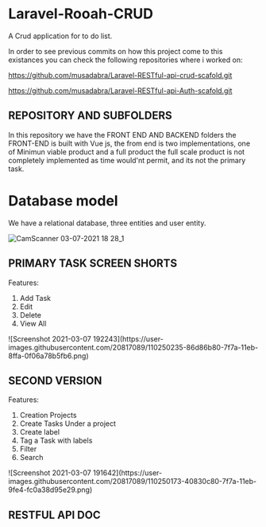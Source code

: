 # Laravel-Rooah-CRUD
A Crud application for to do list.

In order to see previous commits on how this project come to this existances you can check the following repositories where i worked on:

https://github.com/musadabra/Laravel-RESTful-api-crud-scafold.git

https://github.com/musadabra/Laravel-RESTful-api-Auth-scafold.git



## REPOSITORY AND SUBFOLDERS
In this repository we have the FRONT END AND BACKEND folders
the FRONT-END is built with Vue js, the from end is two implementations, one of Minimun viable product and a full product
the full scale product is not completely implemented as time would'nt permit, and its not the primary task.

# Database model 
We have a relational database, three entities and user entity.

![CamScanner 03-07-2021 18 28_1](https://user-images.githubusercontent.com/20817089/110249763-031d7f80-7f78-11eb-8ee0-da45a9fcabe3.jpg)

## PRIMARY TASK SCREEN SHORTS
Features:
<ol>
<li>Add Task</li>
<li>Edit</li>
<li>Delete</li>
<li>View All</li>
</ol>
![Screenshot 2021-03-07 192243](https://user-images.githubusercontent.com/20817089/110250235-86d86b80-7f7a-11eb-8ffa-0f06a78b5fb6.png)


## SECOND VERSION 
Features:
<ol>
<li>Creation Projects</li>
<li>Create Tasks Under a project</li>
<li>Create label</li>
<li>Tag a Task with labels</li>
<li>Filter</li>
<li>Search</li>
</ol>
![Screenshot 2021-03-07 191642](https://user-images.githubusercontent.com/20817089/110250173-40830c80-7f7a-11eb-9fe4-fc0a38d95e29.png)

## RESTFUL API DOC

